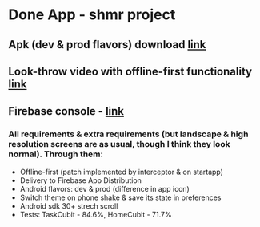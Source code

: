 # Done App - shmr project

## Apk (dev & prod flavors) download [link](https://drive.google.com/drive/u/0/folders/1K3El0Ym7FXpFw6Rj-clYfzQn7zhFdvjd)

## Look-throw video with offline-first functionality [link](https://drive.google.com/drive/u/0/folders/1K3El0Ym7FXpFw6Rj-clYfzQn7zhFdvjd)

## Firebase console - [link](https://console.firebase.google.com/u/1/project/shmr-9beb9)

### All requirements & extra requirements (but landscape & high resolution screens are as usual, though I think they look normal). Through them:

- Offline-first (patch implemented by interceptor & on startapp)
- Delivery to Firebase App Distribution
- Android flavors: dev & prod (difference in app icon)
- Switch theme on phone shake & save its state in preferences
- Android sdk 30+ strech scroll
- Tests: TaskCubit - 84.6%, HomeCubit - 71.7%
